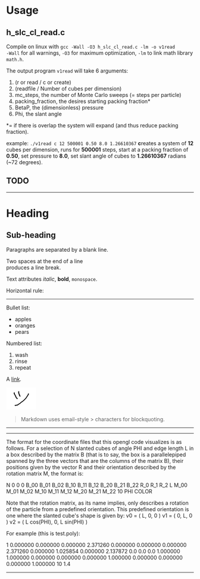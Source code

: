 Usage
===
## h_slc_cl_read.c
Compile on linux with `gcc -Wall -O3 h_slc_cl_read.c -lm -o v1read`  
`-Wall` for all warnings, `-O3` for maximum optimization, `-lm` to link math library `math.h`.  

The output program `v1read` will take 6 arguments:  
  1. (r or read / c or create)
  2. (readfile / Number of cubes per dimension)
  3. mc_steps, the number of Monte Carlo sweeps (= steps per particle)
  4. packing_fraction, the desires starting packing fraction*
  5. BetaP, the (dimensionless) pressure
  6. Phi, the slant angle

*= if there is overlap the system will expand (and thus reduce packing fraction).

example: `./v1read c 12 500001 0.50 8.0 1.26610367`
**c**reates a system of **12** cubes per dimension, runs for **500001** steps, 
start at a packing fraction of **0.50**, set pressure to **8.0**, set slant angle of cubes to **1.26610367** radians (~72 degrees).

## TODO

---

Heading
=======

## Sub-heading

Paragraphs are separated
by a blank line.

Two spaces at the end of a line  
produces a line break.

Text attributes _italic_, 
**bold**, `monospace`.

Horizontal rule:

---

Bullet list:

  * apples
  * oranges
  * pears

Numbered list:

  1. wash
  2. rinse
  3. repeat

A [link][example].

  [example]: http://example.com

![Image](Image_icon.png "icon")

> Markdown uses email-style > characters for blockquoting.

---
---

The format for the coordinate files that this opengl code visualizes is as follows.
For a selection of N slanted cubes of angle PHI and edge length L in a box described
by the matrix B (that is to say, the box is a parallelepiped spanned by the three
vectors that are the columns of the matrix B), their positions given by the vector R
and their orientation described by the rotation matrix M, the format is:

N
0 0 0
B_00 B_01 B_02
B_10 B_11 B_12
B_20 B_21 B_22
R_0 R_1 R_2 L M_00 M_01 M_02 M_10 M_11 M_12 M_20 M_21 M_22 10 PHI COLOR
 
Note that the rotation matrix, as its name implies, only describes a rotation of the 
particle from a predefined orientation. This predefined orientation is one where the
slanted cube's shape is given by:
v0 = ( L, 0, 0 )
v1 = ( 0, L, 0 )
v2 = ( L cos(PHI), 0, L sin(PHI) )

For example (this is test.poly):

1
0.000000 0.000000 0.000000
2.371260 0.000000 0.000000
0.000000 2.371260 0.000000
1.025854 0.000000 2.137872
0.0 0.0 0.0 1.000000 1.000000 0.000000 0.000000 0.000000 1.000000 0.000000 0.000000 0.000000 1.000000 10 1.4 

---
